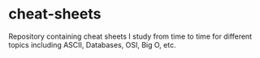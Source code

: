# cheat-sheets
Repository containing cheat sheets I study from time to time for different topics including ASCII, Databases, OSI, Big O, etc.
